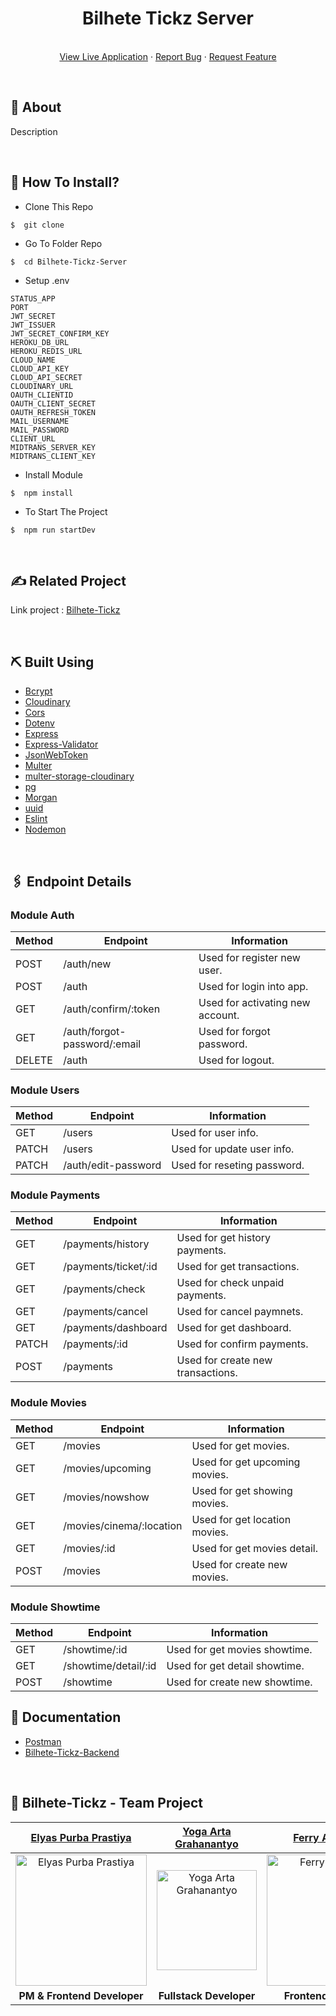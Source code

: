 <p align="center">

  <h1 align="center">Bilhete Tickz Server</h1>

  <p align="center">
    <br />
    <a href="#">View Live Application</a>
    ·
    <a href="#">Report Bug</a>
    ·
    <a href="#">Request Feature</a>
  </p>
</p>
<br>
</div>

## 📍 About

<p>Description</p>
<br>

## 📌 How To Install?

-  Clone This Repo

```
$  git clone
```

-  Go To Folder Repo

```
$  cd Bilhete-Tickz-Server
```

-  Setup .env

```
STATUS_APP
PORT
JWT_SECRET
JWT_ISSUER
JWT_SECRET_CONFIRM_KEY
HEROKU_DB_URL
HEROKU_REDIS_URL
CLOUD_NAME
CLOUD_API_KEY
CLOUD_API_SECRET
CLOUDINARY_URL
OAUTH_CLIENTID
OAUTH_CLIENT_SECRET
OAUTH_REFRESH_TOKEN
MAIL_USERNAME
MAIL_PASSWORD
CLIENT_URL
MIDTRANS_SERVER_KEY
MIDTRANS_CLIENT_KEY
```

-  Install Module

```
$  npm install
```

-  To Start The Project

```
$  npm run startDev
```

<br/>

## ✍️ Related Project

Link project : [Bilhete-Tickz](https://bilhete-tickz.vercel.app)

<br>

## ⛏️ Built Using

-  [Bcrypt](https://www.npmjs.com/package/bcrypt)
-  [Cloudinary](https://www.npmjs.com/package/cloudinary)
-  [Cors](https://www.npmjs.com/package/cors)
-  [Dotenv](https://www.npmjs.com/package/dotenv)
-  [Express](https://www.npmjs.com/package/express)
-  [Express-Validator](https://www.npmjs.com/package/express-validator)
-  [JsonWebToken](https://www.npmjs.com/package/jsonwebtoken)
-  [Multer](https://www.npmjs.com/package/multer)
-  [multer-storage-cloudinary](https://www.npmjs.com/package/multer-storage-cloudinary)
-  [pg](https://www.npmjs.com/package/pg)
-  [Morgan](https://www.npmjs.com/package/morgan)
-  [uuid](https://www.npmjs.com/package/uuidv4)
-  [Eslint](https://www.npmjs.com/package/eslint)
-  [Nodemon](https://www.npmjs.com/package/nodemon)

<br>

## 🖇 Endpoint Details

### Module Auth

| Method | Endpoint                     | Information                      |
| ------ | ---------------------------- | -------------------------------- |
| POST   | /auth/new                    | Used for register new user.      |
| POST   | /auth                        | Used for login into app.         |
| GET    | /auth/confirm/:token         | Used for activating new account. |
| GET    | /auth/forgot-password/:email | Used for forgot password.        |
| DELETE | /auth                        | Used for logout.                 |

### Module Users

| Method | Endpoint            | Information                 |
| ------ | ------------------- | --------------------------- |
| GET    | /users              | Used for user info.         |
| PATCH  | /users              | Used for update user info.  |
| PATCH  | /auth/edit-password | Used for reseting password. |

### Module Payments

| Method | Endpoint             | Information                       |
| ------ | -------------------- | --------------------------------- |
| GET    | /payments/history    | Used for get history payments.    |
| GET    | /payments/ticket/:id | Used for get transactions.        |
| GET    | /payments/check      | Used for check unpaid payments.   |
| GET    | /payments/cancel     | Used for cancel paymnets.         |
| GET    | /payments/dashboard  | Used for get dashboard.           |
| PATCH  | /payments/:id        | Used for confirm payments.        |
| POST   | /payments            | Used for create new transactions. |

### Module Movies

| Method | Endpoint                 | Information                   |
| ------ | ------------------------ | ----------------------------- |
| GET    | /movies                  | Used for get movies.          |
| GET    | /movies/upcoming         | Used for get upcoming movies. |
| GET    | /movies/nowshow          | Used for get showing movies.  |
| GET    | /movies/cinema/:location | Used for get location movies. |
| GET    | /movies/:id              | Used for get movies detail.   |
| POST   | /movies                  | Used for create new movies.   |

### Module Showtime

| Method | Endpoint             | Information                   |
| ------ | -------------------- | ----------------------------- |
| GET    | /showtime/:id        | Used for get movies showtime. |
| GET    | /showtime/detail/:id | Used for get detail showtime. |
| POST   | /showtime            | Used for create new showtime. |

## 📄 Documentation

-  [Postman](https://documenter.getpostman.com/view/20653518/UzJJtcNW)
-  [Bilhete-Tickz-Backend](https://bilhete-tickz.herokuapp.com)

<br>

## 🤝 Bilhete-Tickz - Team Project

|                                      [Elyas Purba Prastiya](https://github.com/elyasprba)                                       |                                           [Yoga Arta Grahanantyo](https://github.com/yogaarta)                                           |                                            [Ferry Aryadicka](https://github.com/faryadicka)                                            |                                               [Ilham Nurrohman](https://github.com/IlhamNurrohman)                                                |                                                 [Rivaldi Christovel Siby](https://github.com/RivaldiSiby)                                                 |
| :-----------------------------------------------------------------------------------------------------------------------------: | :--------------------------------------------------------------------------------------------------------------------------------------: | :------------------------------------------------------------------------------------------------------------------------------------: | :-----------------------------------------------------------------------------------------------------------------------------------------------: | :-------------------------------------------------------------------------------------------------------------------------------------------------------: |
| <img src="https://res.cloudinary.com/dqlpsz6fz/image/upload/v1657624249/2_gvxvcd.jpg" alt="Elyas Purba Prastiya" width="210"  > | <img src="https://res.cloudinary.com/dqlpsz6fz/image/upload/v1657623879/foto-profil_zuai90.jpg" alt="Yoga Arta Grahanantyo" width='160'> | <img src="https://res.cloudinary.com/dqlpsz6fz/image/upload/v1657625072/20220712_181903_gwmm8o.jpg" alt="Ferry Aryadicka" width='210'> | <img src="https://res.cloudinary.com/dqlpsz6fz/image/upload/v1657626519/LRM_EXPORT_20200627_192933_igl7oe.jpg" alt="Ilham Nurrohman" width='200'> | <img src="https://res.cloudinary.com/dqlpsz6fz/image/upload/v1657632081/IMG_20220620_021316-picsay_yrgtpr.jpg" alt="Rivaldi Christovel Siby" width='180'> |
|                                                 <b>PM & Frontend Developer</b>                                                  |                                                        <b>Fullstack Developer</b>                                                        |                                                       <b>Frontend Developer</b>                                                        |                                                             <b>Backend Developer</b>                                                              |                                                                 <b>Backend Developer</b>                                                                  |
